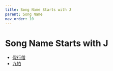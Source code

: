 ```yaml
---
title: Song Name Starts with J
parent: Song Name 
nav_order: 10
---
```


# Song Name Starts with J

- [假行僧](/lyrics/Cui_Jian/jiaxingseng)
- [九拍](/lyrics/Tang_Chao/jiupai)

